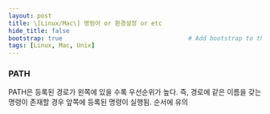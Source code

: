 ```yaml
---
layout: post
title: \[Linux/Mac\] 명렁어 or 환경설정 or etc   
hide_title: false 
bootstrap: true                                   # Add bootstrap to the page
tags: [Linux, Mac, Unix]
---
```


### PATH 

PATH은 등록된 경로가 왼쪽에 있을 수록 우선순위가 높다. 즉, 경로에 같은 이름을 갖는 명령이 존재할 경우 앞쪽에 등록된 명령이 실행됨. 순서에 유의

